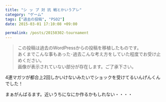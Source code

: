 ```yaml
---
title: "シ ッ プ 対 抗 戦とかいうアレ"
category: "ゲーム"
tags: ["過去の投稿", "PSO2"]
date: 2015-03-01 17:10:08 +09:00

permalink: /posts/20150302-tournament
---
```


> この投稿は過去のWordPressからの投稿を移植したものです。  
> あくまでこんな事もあった･過去こんな考え方をしていた程度でお受け止めください。  
> 画像が表示されていない部分が存在します。ご了承下さい。

4連マガツが都合上2回しかいけないみたいでショックを受けてるいんげんくんでした！

まぁがんばるます。近いうちになにか作るかもしれない・・・・
